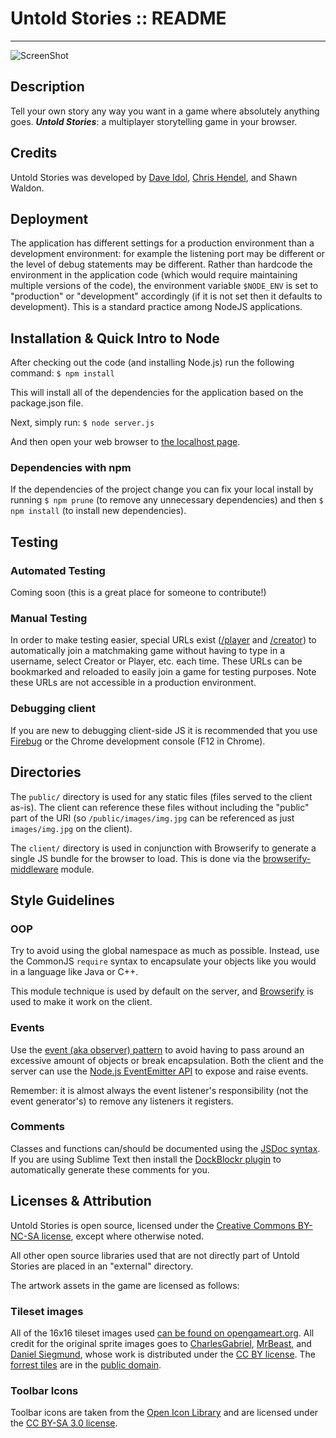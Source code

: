 Untold Stories :: README
====================
-----

![ScreenShot](http://www.daveidol.com/images/projects/untoldstories.png)


Description
---------------------

Tell your own story any way you want in a game where absolutely anything goes. ***Untold Stories***: a multiplayer storytelling game in your browser.

Credits
---------------------
Untold Stories was developed by [Dave Idol](http://daveidol.com), [Chris Hendel](http://chrishendel.com), and Shawn Waldon.


Deployment
---------------------

The application has different settings for a production environment than a development environment: for example the listening port may be different or the level of debug statements may be different. Rather than hardcode the environment in the application code (which would require maintaining multiple versions of the code), the environment variable `$NODE_ENV` is set to "production" or "development" accordingly (if it is not set then it defaults to development). This is a standard practice among NodeJS applications.

Installation & Quick Intro to Node
-----------------------------------

After checking out the code (and installing Node.js) run the following command: `$ npm install`

This will install all of the dependencies for the application based on the package.json file.

Next, simply run: `$ node server.js`

And then open your web browser to [the localhost page](http://localhost:8887).

### Dependencies with npm
If the dependencies of the project change you can fix your local install by running `$ npm prune` (to remove any unnecessary dependencies) and then `$ npm install` (to install new dependencies).

Testing
---------------------

### Automated Testing

Coming soon (this is a great place for someone to contribute!)

### Manual Testing

In order to make testing easier, special URLs exist ([/player](http://localhost:8888/player) and [/creator](http://localhost:8888/creator)) to automatically join a matchmaking game without having to type in a username, select Creator or Player, etc. each time. These URLs can be bookmarked and reloaded to easily join a game for testing purposes. Note these URLs are not accessible in a production environment.

### Debugging client
If you are new to debugging client-side JS it is recommended that you use [Firebug](http://getfirebug.com/) or the Chrome development console (F12 in Chrome).

Directories
---------------------

The `public/` directory is used for any static files (files served to the client as-is). The client can reference these files without including the "public" part of the URI (so `/public/images/img.jpg` can be referenced as just `images/img.jpg` on the client).

The `client/` directory is used in conjunction with Browserify to generate a single JS bundle for the browser to load. This is done via the [browserify-middleware](https://github.com/ForbesLindesay/browserify-middleware) module.

Style Guidelines
--------------------

### OOP
Try to avoid using the global namespace as much as possible. Instead, use the CommonJS `require` syntax to encapsulate your objects like you would in a language like Java or C++.

This module technique is used by default on the server, and [Browserify](https://github.com/substack/node-browserify#browserify) is used to make it work on the client.

### Events
Use the [event (aka observer) pattern](http://en.wikipedia.org/wiki/Observer_pattern) to avoid having to pass around an excessive amount of objects or break encapsulation. Both the client and the server can use the [Node.js EventEmitter API](http://nodejs.org/api/events.html) to expose and raise events.

Remember: it is almost always the event listener's responsibility (not the event generator's) to remove any listeners it registers.

### Comments
Classes and functions can/should be documented using the [JSDoc syntax](http://en.wikipedia.org/wiki/JSDoc). If you are using Sublime Text then install the [DockBlockr plugin](https://tutsplus.com/lesson/docblockr/) to automatically generate these comments for you.


Licenses & Attribution
--------------------

Untold Stories is open source, licensed under the [Creative Commons BY-NC-SA license](http://creativecommons.org/licenses/by-nc-sa/3.0/), except where otherwise noted.

All other open source libraries used that are not directly part of Untold Stories are placed in an "external" directory.

The artwork assets in the game are licensed as follows:

### Tileset images
All of the 16x16 tileset images used [can be found on opengameart.org](http://opengameart.org/content/oga-16x16-jrpg-sprites-tiles). All credit for the original sprite images goes to [CharlesGabriel](http://opengameart.org/users/charlesgabriel), [MrBeast](http://opengameart.org/users/mrbeast), and [Daniel Siegmund](http://opengameart.org/content/16x16-pixel-art-dungeon-wall-and-cobblestone-floor-tiles), whose work is distributed under the [CC BY license](http://creativecommons.org/licenses/by/3.0/). The [forrest tiles](http://opengameart.org/content/forest-tiles) are in the [public domain](http://creativecommons.org/publicdomain/zero/1.0/).

### Toolbar Icons
Toolbar icons are taken from the [Open Icon Library](http://openiconlibrary.sourceforge.net/) and are licensed under the [CC BY-SA 3.0 license](http://creativecommons.org/licenses/by-sa/3.0/).